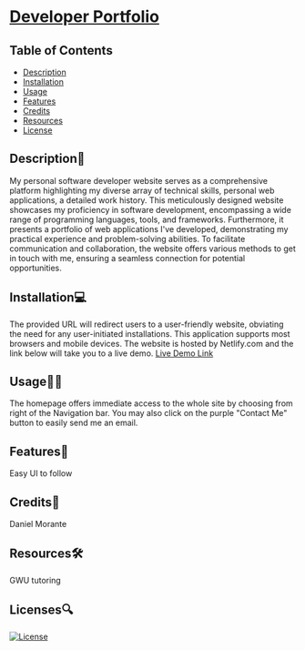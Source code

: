 # [Developer Portfolio](http://yourlinkhere.com)

  ## Table of Contents
  - [Description](#description📝)
  - [Installation](#installation💻)
  - [Usage](#usage👨‍💻)
  - [Features](#features🎁)
  - [Credits](#credits📣)
  - [Resources](#resources🛠️)
  - [License](#licenses🔍)

  ## Description📝
  My personal software developer website serves as a comprehensive platform highlighting my diverse array of technical skills, personal web applications, a detailed work history. This meticulously designed website showcases my proficiency in software development, encompassing a wide range of programming languages, tools, and frameworks. Furthermore, it presents a portfolio of web applications I've developed, demonstrating my practical experience and problem-solving abilities. To facilitate communication and collaboration, the website offers various methods to get in touch with me, ensuring a seamless connection for potential opportunities.

  ## Installation💻
  The provided URL will redirect users to a user-friendly website, obviating the need for any user-initiated installations. This application supports most browsers and mobile devices. The website is hosted by Netlify.com and the link below will take you to a live demo.
  [Live Demo Link](http://yourlinkhere.com)

  ## Usage👨‍💻
  The homepage offers immediate access to the whole site by choosing from right of the Navigation bar.  You may also click on the purple "Contact Me" button to easily send me an email. 

  ## Features🎁
  Easy UI to follow 

  ## Credits📣
  Daniel Morante 

  ## Resources🛠️
  GWU tutoring

  ## Licenses🔍
  [![License](https://img.shields.io/badge/License-MIT-blue.svg)](./LICENSE) 

